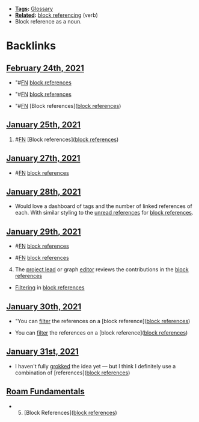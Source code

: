- **[Tags](<Tags.md>):** [Glossary](<Glossary.md>) 
- **[Related](<Related.md>):** [block referencing](<block referencing.md>) (verb)
- Block reference as a noun.

# Backlinks
## [February 24th, 2021](<February 24th, 2021.md>)
- "#[FN](<FN.md>) [block references](<block references.md>)

- "#[FN](<FN.md>) [block references](<block references.md>)

- "#[FN](<FN.md>) [Block references]([block references](<block references.md>))

## [January 25th, 2021](<January 25th, 2021.md>)
1. #[FN](<FN.md>) [Block references]([block references](<block references.md>))

## [January 27th, 2021](<January 27th, 2021.md>)
- #[FN](<FN.md>) [block references](<block references.md>)

## [January 28th, 2021](<January 28th, 2021.md>)
- Would love a dashboard of tags and the number of linked references of each. With similar styling to the [unread references](<unread references.md>) for [block references](<block references.md>).

## [January 29th, 2021](<January 29th, 2021.md>)
- #[FN](<FN.md>) [block references](<block references.md>)

- #[FN](<FN.md>) [block references](<block references.md>)

4. The [project lead](<project lead.md>) or graph [editor](<editor.md>) reviews the contributions in the [block references](<block references.md>)

- [Filtering]([filtering](<filtering.md>)) in [block references](<block references.md>)

## [January 30th, 2021](<January 30th, 2021.md>)
- "You can [filter](<filter.md>) the references on a [block reference]([block references](<block references.md>))

- You can [filter](<filter.md>) the references on a [block reference]([block references](<block references.md>))

## [January 31st, 2021](<January 31st, 2021.md>)
- I haven't fully [grokked]([grok](<grok.md>)) the idea yet — but I think I definitely use a combination of [references]([block references](<block references.md>))

## [Roam Fundamentals](<Roam Fundamentals.md>)
- 5. [Block References]([block references](<block references.md>))

